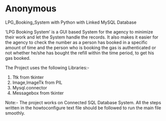 # Anonymous
LPG_Booking_System with Python with Linked MySQL Database


‘LPG Booking System’ is a GUI based System for the agency to minimize their work and let the System handle the records. It also makes it easier for the agency to check the number as a person has booked in a specific amount of time and the person who is booking the gas is authenticated or not whether he/she has bought the refill within the time period, to get his gas booked.

The Project uses the following Libraries:- 
1) Ttk from tkinter
2) Image,ImageTk from PIL 
3) Mysql.connector 
4) Messagebox from tkinter

Note:- The project works on Connected SQL Database System. All the steps written in the howtoconfigure text file should be followed to run the main file smoothly. 




